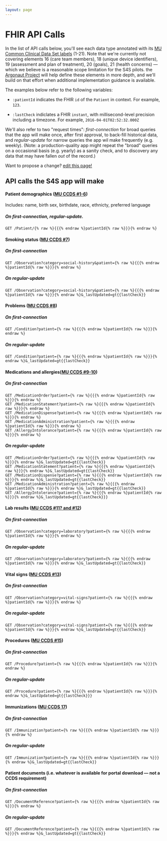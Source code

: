 ```yaml
---
layout: page
---
```


# FHIR API Calls

In the list of API calls below, you'll see each data type annotated with its [MU Common Clinical Data Set labels](https://www.healthit.gov/sites/default/files/2015Ed_CCG_CCDS.pdf) (1-21). Note that we're currently not covering elements 16 (care team members), 18 (unique device identifiers), 19 (assessment and plan of treatment), 20 (goals), 21 (health concerns) — which we believe is a reasonable scope limitation for the S4S pilots. the [Argonaut Project](http://argonautwiki.hl7.org/index.php?title=Main_Page) will help define these elements in more depth, and we'll build on that effort when additional implementation guidance is available.

The examples below refer to the following variables:

 * `:patientId` indicates the FHIR `id` of the `Patient` in context. For example, `123`.

 * `:lastCheck` indiclates a FHIR `instant`, with millisecond-level precision including a timezone. For example, `2016-04-01T02:52:32.000Z`

We'll also refer to two "request times": *first-connection* for broad queries that the app will make once, after first approval, to back-fill historical data, and *regular-update* for narrow queries the app wil make frequently (e.g. weekly). (Note: a production-quality app might repeat the "broad" queries on a occasional basis (e.g. yearly) as a sanity check, and to discovery any data that may have fallen _out_ of the record.)

Want to propose a change?
[edit this page!](https://github.com/sync-for-science/sync-for-science.github.io/edit/master/api-calls/index.md)

## API calls the S4S app will make

#### Patient demographics ([MU CCDS #1-6](https://www.healthit.gov/sites/default/files/2015Ed_CCG_CCDS.pdf))
Includes: name, birth sex, birthdate, race, ethnicty, preferred language

##### On *first-connection*, *regular-update*.
    GET /Patient/{% raw %}{{{% endraw %}patientId{% raw %}}}{% endraw %}

#### Smoking status ([MU CCDS #7](https://www.healthit.gov/sites/default/files/2015Ed_CCG_CCDS.pdf))

##### On *first-connection*
    GET /Observation?category=social-history&patient={% raw %}{{{% endraw %}patientId{% raw %}}}{% endraw %}

##### On *regular-update*
    GET /Observation?category=social-history&patient={% raw %}{{{% endraw %}patientId{% raw %}}}{% endraw %}&_lastUpdated=gt{{lastCheck}}


#### Problems ([MU CCDS #8](https://www.healthit.gov/sites/default/files/2015Ed_CCG_CCDS.pdf))

##### On *first-connection*
    GET /Condition?patient={% raw %}{{{% endraw %}patientId{% raw %}}}{% endraw %}

##### On *regular-update*
    GET /Condition?patient={% raw %}{{{% endraw %}patientId{% raw %}}}{% endraw %}&_lastUpdated=gt{{lastCheck}}


#### Medications and allergies([MU CCDS #9-10](https://www.healthit.gov/sites/default/files/2015Ed_CCG_CCDS.pdf))

##### On *first-connection*
    GET /MedicationOrder?patient={% raw %}{{{% endraw %}patientId{% raw %}}}{% endraw %}
    GET /MedicationStatement?patient={% raw %}{{{% endraw %}patientId{% raw %}}}{% endraw %}
    GET /MedicationDispense?patient={% raw %}{{{% endraw %}patientId{% raw %}}}{% endraw %}
    GET /MedicationAdministration?patient={% raw %}{{{% endraw %}patientId{% raw %}}}{% endraw %}
    GET /AllergyIntolerance?patient={% raw %}{{{% endraw %}patientId{% raw %}}}{% endraw %}

##### On *regular-update*
    GET /MedicationOrder?patient={% raw %}{{{% endraw %}patientId{% raw %}}}{% endraw %}&_lastUpdated=gt{{lastCheck}}
    GET /MedicationStatement?patient={% raw %}{{{% endraw %}patientId{% raw %}}}{% endraw %}&_lastUpdated=gt{{lastCheck}}
    GET /MedicationDispense?patient={% raw %}{{{% endraw %}patientId{% raw %}}}{% endraw %}&_lastUpdated=gt{{lastCheck}}
    GET /MedicationAdministration?patient={% raw %}{{{% endraw %}patientId{% raw %}}}{% endraw %}&_lastUpdated=gt{{lastCheck}}
    GET /AllergyIntolerance?patient={% raw %}{{{% endraw %}patientId{% raw %}}}{% endraw %}&_lastUpdated=gt{{lastCheck}}}


#### Lab results ([MU CCDS #11? and #12](https://www.healthit.gov/sites/default/files/2015Ed_CCG_CCDS.pdf))

##### On *first-connection*
    GET /Observation?category=laboratory?patient={% raw %}{{{% endraw %}patientId{% raw %}}}{% endraw %}

##### On *regular-update*
    GET /Observation?category=laboratory?patient={% raw %}{{{% endraw %}patientId{% raw %}}}{% endraw %}&_lastUpdated=gt{{lastCheck}}

#### Vital signs ([MU CCDS #13](https://www.healthit.gov/sites/default/files/2015Ed_CCG_CCDS.pdf))

##### On *first-connection*
    GET /Observation?category=vital-signs?patient={% raw %}{{{% endraw %}patientId{% raw %}}}{% endraw %}

##### On *regular-update*
    GET /Observation?category=vital-signs?patient={% raw %}{{{% endraw %}patientId{% raw %}}}{% endraw %}&_lastUpdated=gt{{lastCheck}}

#### Procedures ([MU CCDS #15](https://www.healthit.gov/sites/default/files/2015Ed_CCG_CCDS.pdf))

##### On *first-connection*
    GET /Procedure?patient={% raw %}{{{% endraw %}patientId{% raw %}}}{% endraw %}

##### On *regular-update*
    GET /Procedure?patient={% raw %}{{{% endraw %}patientId{% raw %}}}{% endraw %}&_lastUpdated=gt{{lastCheck}}}

#### Immunizations ([MU CCDS 17](https://www.healthit.gov/sites/default/files/2015Ed_CCG_CCDS.pdf))

##### On *first-connection*
    GET /Immunization?patient={% raw %}{{{% endraw %}patientId{% raw %}}}{% endraw %}

##### On *regular-update*
    GET /Immunization?patient={% raw %}{{{% endraw %}patientId{% raw %}}}{% endraw %}&_lastUpdated=gt{{lastCheck}}

#### Patient documents (i.e. whatever is available for portal download — not a CCDS requirement)

##### On *first-connection*
    GET /DocumentReference?patient={% raw %}{{{% endraw %}patientId{% raw %}}}{% endraw %}

##### On *regular-update*
    GET /DocumentReference?patient={% raw %}{{{% endraw %}patientId{% raw %}}}{% endraw %}&_lastUpdated=gt{{lastCheck}}
